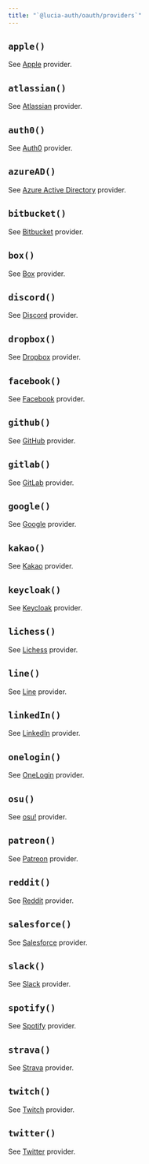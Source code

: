 ```yaml
---
title: "`@lucia-auth/oauth/providers`"
---
```


## `apple()`

See [Apple](/oauth/providers/apple) provider.

## `atlassian()`

See [Atlassian](/oauth/providers/atlassian) provider.

## `auth0()`

See [Auth0](/oauth/providers/auth0) provider.

## `azureAD()`

See [Azure Active Directory](/oauth/providers/azure-ad) provider.

## `bitbucket()`

See [Bitbucket](/oauth/providers/bitbucket) provider.

## `box()`

See [Box](/oauth/providers/box) provider.

## `discord()`

See [Discord](/oauth/providers/discord) provider.

## `dropbox()`

See [Dropbox](/oauth/providers/dropbox) provider.

## `facebook()`

See [Facebook](/oauth/providers/facebook) provider.

## `github()`

See [GitHub](/oauth/providers/github) provider.

## `gitlab()`

See [GitLab](/oauth/providers/gitlab) provider.

## `google()`

See [Google](/oauth/providers/google) provider.

## `kakao()`

See [Kakao](/oauth/providers/kakao) provider.

## `keycloak()`

See [Keycloak](/oauth/providers/keycloak) provider.

## `lichess()`

See [Lichess](/oauth/providers/lichess) provider.

## `line()`

See [Line](/oauth/providers/line) provider.

## `linkedIn()`

See [LinkedIn](/oauth/providers/linkedin) provider.

## `onelogin()`

See [OneLogin](/oauth/providers/onelogin) provider.

## `osu()`

See [osu!](/oauth/providers/osu) provider.

## `patreon()`

See [Patreon](/oauth/providers/patreon) provider.

## `reddit()`

See [Reddit](/oauth/providers/reddit) provider.

## `salesforce()`

See [Salesforce](/oauth/providers/salesforce) provider.

## `slack()`

See [Slack](/oauth/providers/slack) provider.

## `spotify()`

See [Spotify](/oauth/providers/spotify) provider.

## `strava()`

See [Strava](/oauth/providers/strava) provider.

## `twitch()`

See [Twitch](/oauth/providers/twitch) provider.

## `twitter()`

See [Twitter](/oauth/providers/twitter) provider.
